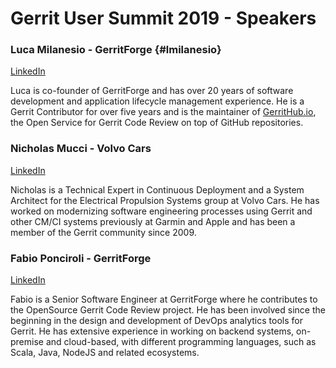 # Gerrit User Summit 2019 - Speakers

### Luca Milanesio - GerritForge {#lmilanesio}

[LinkedIn](https://www.linkedin.com/in/lucamilanesio/)

Luca is co-founder of GerritForge and has over 20 years of software development
and application lifecycle management experience.
He is a Gerrit Contributor for over five years and is the maintainer
of [GerritHub.io](https://gerrithub.io), the Open Service for Gerrit Code Review
on top of GitHub repositories.

### Nicholas Mucci - Volvo Cars

[LinkedIn](https://www.linkedin.com/in/nmucci/)

Nicholas is a Technical Expert in Continuous Deployment and a System Architect
for the Electrical Propulsion Systems group at Volvo Cars.  He has worked on
modernizing software engineering processes using Gerrit and other CM/CI systems
previously at Garmin and Apple and has been a member of the Gerrit community
since 2009.

### Fabio Ponciroli - GerritForge

[LinkedIn](https://uk.linkedin.com/in/fponciroli/)

Fabio is a Senior Software Engineer at GerritForge where he contributes to the OpenSource Gerrit Code Review project.
He has been involved since the beginning in the design and development of DevOps analytics tools for Gerrit.
He has extensive experience in working on backend systems, on-premise and cloud-based, with different programming languages,
such as Scala, Java, NodeJS and related ecosystems.